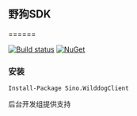 ﻿## 野狗SDK
======

[![Build status](https://ci.appveyor.com/api/projects/status/yrc3p78v6ivuqgrm/branch/dev?svg=true)](https://ci.appveyor.com/project/vip56/sino-wilddogclient/branch/dev)
[![NuGet](https://img.shields.io/nuget/v/Nuget.Core.svg?style=plastic)](https://www.nuget.org/packages/Sino.WilddogClient)

### 安装
```
Install-Package Sino.WilddogClient
```

后台开发组提供支持